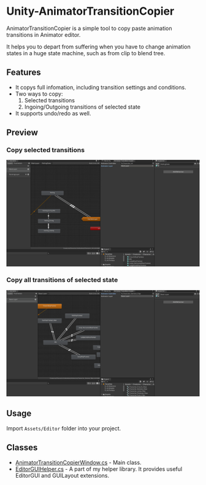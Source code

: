# Unity-AnimatorTransitionCopier
AnimatorTransitionCopier is a simple tool to copy paste animation transitions in Animator editor.

It helps you to depart from suffering when you have to change animation states in a huge state machine, such as from clip to blend tree.

## Features
* It copys full infomation, including transition settings and conditions.
* Two ways to copy:
    1. Selected transitions
    2. Ingoing/Outgoing transitions of selected state 
* It supports undo/redo as well.

## Preview
### Copy selected transitions
![](./images/copy_selected_transitions.gif)
### Copy all transitions of selected state
![](./images/copy_selected_state.gif)

## Usage
Import `Assets/Editor` folder into your project.

## Classes
* [AnimatorTransitionCopierWindow.cs](./Assets/Editor/AnimatorTransitionCopierWindow.cs) - Main class.
* [EditorGUIHelper.cs](./Assets/Editor/EditorGUIHelper.cs) - A part of my helper library. It provides useful EditorGUI and GUILayout extensions.